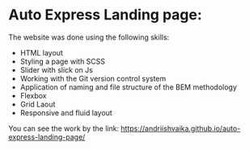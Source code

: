 # Auto Express Landing page:

The website was done using the following skills:

- HTML layout
- Styling a page with SCSS
- Slider with slick on Js
- Working with the Git version control system
- Application of naming and file structure of the BEM methodology
- Flexbox
- Grid Laout
- Responsive and fluid layout

You can see the work by the link: https://andriishvaika.github.io/auto-express-landing-page/
